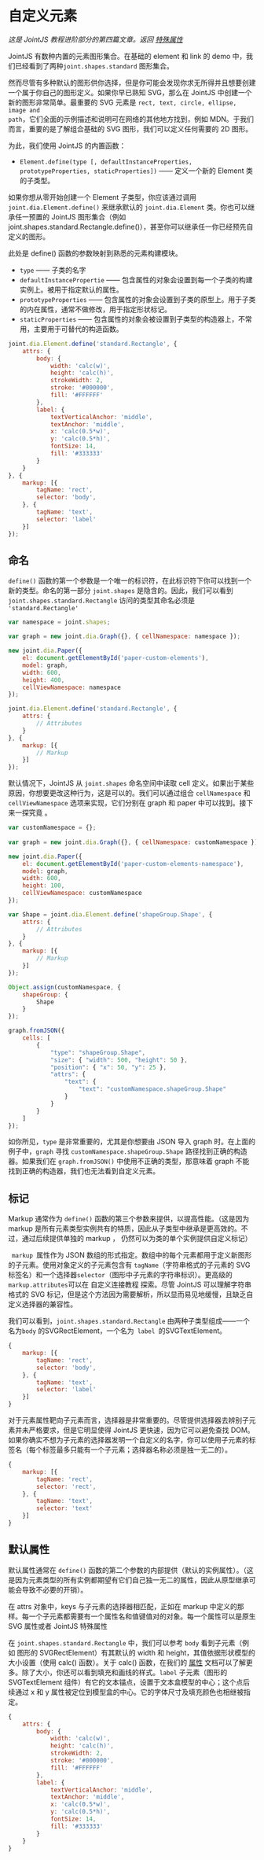 # 自定义元素
<em>这是 JointJS 教程进阶部分的第四篇文章。返回 <a href="/tutorial/intermediate/serialization.html">特殊属性</a> </em>

JointJS 有数种内置的元素图形集合。在基础的 element 和 link 的 demo 中，我们已经看到了两种<code>joint.shapes.standard</code> 图形集合。

然而尽管有多种默认的图形供你选择，但是你可能会发现你求无所得并且想要创建一个属于你自己的图形定义。如果你早已熟知 SVG，那么在 JointJS 中创建一个新的图形非常简单。最重要的 SVG 元素是 <code>rect, text, circle, ellipse, image and path</code>，它们全面的示例描述和说明可在网络的其他地方找到，例如 MDN。于我们而言，重要的是了解组合基础的 SVG 图形，我们可以定义任何需要的 2D 图形。 

为此，我们使用 JointJS 的内置函数：
+ <code>Element.define(type [, defaultInstanceProperties, prototypeProperties, staticProperties])</code> —— 定义一个新的 Element 类的子类型。

如果你想从零开始创建一个 Element 子类型，你应该通过调用 <code>joint.dia.Element.define()</code> 来继承默认的 <code>joint.dia.Element</code> 类。你也可以继承任一预置的 JointJS 图形集合（例如 joint.shapes.standard.Rectangle.define()），甚至你可以继承任一你已经预先自定义的图形。

此处是 define() 函数的参数映射到熟悉的元素构建模块。
+ <code>type</code> —— 子类的名字
+ <code>defaultInstancePropertie</code> —— 包含属性的对象会设置到每一个子类的构建实例上。被用于指定默认的属性。
+ <code>prototypeProperties</code> —— 包含属性的对象会设置到子类的原型上。用于子类的内在属性，通常不做修改，用于指定形状标记。
+ <code>staticProperties</code> —— 包含属性的对象会被设置到子类型的构造器上，不常用，主要用于可替代的构造函数。

~~~js
joint.dia.Element.define('standard.Rectangle', {
    attrs: {
        body: {
            width: 'calc(w)',
            height: 'calc(h)',
            strokeWidth: 2,
            stroke: '#000000',
            fill: '#FFFFFF'
        },
        label: {
            textVerticalAnchor: 'middle',
            textAnchor: 'middle',
            x: 'calc(0.5*w)',
            y: 'calc(0.5*h)',
            fontSize: 14,
            fill: '#333333'
        }
    }
}, {
    markup: [{
        tagName: 'rect',
        selector: 'body',
    }, {
        tagName: 'text',
        selector: 'label'
    }]
});
~~~

## 命名
<code>define()</code> 函数的第一个参数是一个唯一的标识符，在此标识符下你可以找到一个新的类型。命名的第一部分 <code>joint.shapes</code> 是隐含的。因此，我们可以看到 <code>joint.shapes.standard.Rectangle</code> 访问的类型其命名必须是 <code>'standard.Rectangle'</code>

~~~js
var namespace = joint.shapes;

var graph = new joint.dia.Graph({}, { cellNamespace: namespace });

new joint.dia.Paper({
    el: document.getElementById('paper-custom-elements'),
    model: graph,
    width: 600,
    height: 400,
    cellViewNamespace: namespace
});

joint.dia.Element.define('standard.Rectangle', {
    attrs: {
        // Attributes
    }
}, {
    markup: [{
        // Markup
    }]
});
~~~

默认情况下，JointJS 从 <code>joint.shapes</code> 命名空间中读取 cell 定义。如果出于某些原因，你想要更改这种行为，这是可以的。我们可以通过组合 <code>cellNamespace</code> 和 <code>cellViewNamespace</code> 选项来实现，它们分别在 graph 和 paper 中可以找到。接下来一探究竟 。

~~~js
var customNamespace = {};
    
var graph = new joint.dia.Graph({}, { cellNamespace: customNamespace });

new joint.dia.Paper({
    el: document.getElementById('paper-custom-elements-namespace'),
    model: graph,
    width: 600,
    height: 100,
    cellViewNamespace: customNamespace
});

var Shape = joint.dia.Element.define('shapeGroup.Shape', {
    attrs: {
        // Attributes
    }
}, {
    markup: [{
        // Markup
    }]
});

Object.assign(customNamespace, {
    shapeGroup: {
        Shape
    }
});

graph.fromJSON({ 
    cells: [
        { 
            "type": "shapeGroup.Shape",
            "size": { "width": 500, "height": 50 },
            "position": { "x": 50, "y": 25 },
            "attrs": {
                "text": {
                    "text": "customNamespace.shapeGroup.Shape"
                }
            }
        }
    ]
}); 
~~~

如你所见，<code>type</code> 是非常重要的，尤其是你想要由  JSON 导入 graph 时。在上面的例子中，<code>graph</code> 寻找 <code>customNamespace.shapeGroup.Shape</code> 路径找到正确的构造器。如果我们在 <code>graph.fromJSON()</code> 中使用不正确的类型，那意味着 graph 不能找到正确的构造器，我们也无法看到自定义元素。

## 标记
Markup 通常作为 <code>define()</code> 函数的第三个参数来提供，以提高性能。（这是因为 markup 是所有元素类型实例共有的特质，因此从子类型中继承是更高效的。不过，通过后续提供单独的 markup ， 仍然可以为类的单个实例提供自定义标记）

<code> markup </code>属性作为 JSON 数组的形式指定。数组中的每个元素都用于定义新图形的子元素。使用对象定义的子元素包含有 <code>tagName</code>（字符串格式的子元素的 SVG 标签名）和一个选择器<code>selector</code>（图形中子元素的字符串标识）。更高级的 <code>markup.attributes</code>可以在 <a>自定义连接教程</a> 探索。尽管 JointJS 可以理解字符串格式的 SVG 标记，但是这个方法因为需要解析，所以显而易见地缓慢，且缺乏自定义选择器的兼容性。 

我们可以看到，<code>joint.shapes.standard.Rectangle</code> 由两种子类型组成——一个名为<code>body</code> 的SVGRectElement，一个名为<code> label </code>的SVGTextElement。
~~~js
{
    markup: [{
        tagName: 'rect',
        selector: 'body',
    }, {
        tagName: 'text',
        selector: 'label'
    }]
}
~~~

对于元素属性靶向子元素而言，选择器是非常重要的。尽管提供选择器去辨别子元素并未严格要求，但是它明显使得 JointJS 更快速，因为它可以避免查找 DOM。如果你确实不想为子元素的选择器发明一个自定义的名字，你可以使用子元素的标签名（每个标签最多只能有一个子元素；选择器名称必须是独一无二的）。

~~~js
{
    markup: [{
        tagName: 'rect',
        selector: 'rect',
    }, {
        tagName: 'text',
        selector: 'text'
    }]
}
~~~

## 默认属性
默认属性通常在 <code>define()</code> 函数的第二个参数的内部提供（默认的实例属性）。（这是因为元素类型的所有实例都期望有它们自己独一无二的属性，因此从原型继承可能会导致不必要的开销）。

在 attrs 对象中，keys 与子元素的选择器相匹配，正如在 markup 中定义的那样。每一个子元素都需要有一个属性名和值键值对的对象。每一个属性可以是原生 SVG 属性或者 <a>JointJS 特殊属性</a>

在 <code>joint.shapes.standard.Rectangle</code> 中，我们可以参考 <code>body</code> 看到子元素（例如 图形的  SVGRectElement）有其默认的 width 和 height，其值依据形状模型的大小设置（使用 calc() 函数）。关于 calc() 函数，在我们的 <a href="">属性</a> 文档可以了解更多。除了大小，你还可以看到填充和画线的样式。<code>label</code> 子元素（图形的 SVGTextElement 组件）有它的文本锚点，设置于文本盒模型的中心；这个点后续通过 x 和 y 属性被定位到模型盒的中心。它的字体尺寸及填充颜色也相继被指定。

~~~js
{
    attrs: {
        body: {
            width: 'calc(w)',
            height: 'calc(h)',
            strokeWidth: 2,
            stroke: '#000000',
            fill: '#FFFFFF'
        },
        label: {
            textVerticalAnchor: 'middle',
            textAnchor: 'middle',
            x: 'calc(0.5*w)',
            y: 'calc(0.5*h)',
            fontSize: 14,
            fill: '#333333'
        }
    }
}
~~~